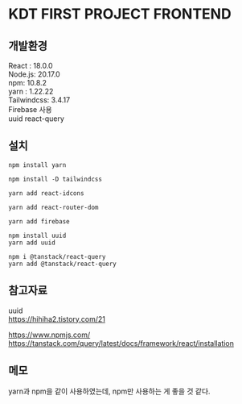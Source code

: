 # KDT FIRST PROJECT FRONTEND

## 개발환경

React : 18.0.0  
Node.js: 20.17.0  
npm: 10.8.2  
yarn : 1.22.22  
Tailwindcss: 3.4.17  
Firebase 사용  
uuid
react-query

## 설치

```
npm install yarn  

npm install -D tailwindcss

yarn add react-idcons  

yarn add react-router-dom  

yarn add firebase  

npm install uuid
yarn add uuid

npm i @tanstack/react-query
yarn add @tanstack/react-query
```

## 참고자료

uuid  
https://hihiha2.tistory.com/21

https://www.npmjs.com/
https://tanstack.com/query/latest/docs/framework/react/installation


## 메모

yarn과 npm을 같이 사용하였는데, npm만 사용하는 게 좋을 것 같다.

